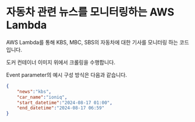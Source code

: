 # 자동차 관련 뉴스를 모니터링하는 AWS Lambda
AWS Lambda를 통해 KBS, MBC, SBS의 자동차에 대한 기사를 모니터링 하는 코드입니다.

도커 컨테이너 이미지 위에서 크롤링을 수행합니다.

Event parameter의 예시 구성 방식은 다음과 같습니다.
```json
{
    "news":"kbs",
    "car_name":"ioniq",
    "start_datetime":"2024-08-17 01:00",
    "end_datetime":"2024-08-17 06:59"
}
```
